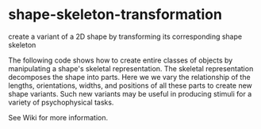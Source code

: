 # shape-skeleton-transformation
create a variant of a 2D shape by transforming its corresponding shape skeleton

The following code shows how to create entire classes of objects by manipulating a shape's skeletal representation.  The skeletal representation decomposes the shape into parts.  Here we we vary the relationship of the lengths, orientations, widths, and positions of all these parts to create new shape variants.  Such new variants may be useful in producing stimuli for a variety of psychophysical tasks.

See Wiki for more information.  
